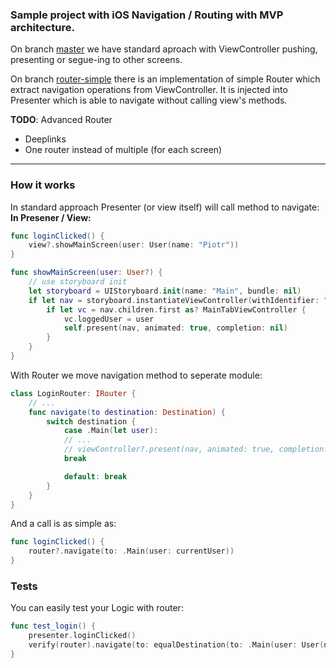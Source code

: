 ### Sample project with iOS Navigation / Routing with MVP architecture.

On branch [master](https://github.com/SparingSoftware/MVP-router "master") we have standard aproach with ViewController pushing, presenting or segue-ing to other screens.

On branch [router-simple](https://github.com/SparingSoftware/MVP-router/tree/simple-router "router-simple") there is an  implementation of simple Router which extract navigation operations from ViewController. It is injected into Presenter which is able to navigate without calling view's methods.

**TODO**: Advanced Router
- Deeplinks
- One router instead of multiple (for each screen)


---

### How it works

In standard approach Presenter (or view itself) will call method to navigate:
**In Presener / View:**
```swift
func loginClicked() {
	view?.showMainScreen(user: User(name: "Piotr"))
}
```
```swift
func showMainScreen(user: User?) {
	// use storyboard init
	let storyboard = UIStoryboard.init(name: "Main", bundle: nil)
	if let nav = storyboard.instantiateViewController(withIdentifier: "MainTabNav") as? UINavigationController {
		if let vc = nav.children.first as? MainTabViewController {
			vc.loggedUser = user
			self.present(nav, animated: true, completion: nil)
		}
	}
}
```

With Router we move navigation method to seperate module:
```swift
class LoginRouter: IRouter {
	// ...
	func navigate(to destination: Destination) {
		switch destination {
			case .Main(let user):
			// ...
			// viewController?.present(nav, animated: true, completion: nil)
			break

			default: break
		}
	}
}
```
And a call is as simple as:
```swift
func loginClicked() {
	router?.navigate(to: .Main(user: currentUser))
}
```

### Tests
You can easily test your Logic with router:
```swift
func test_login() {
	presenter.loginClicked()
	verify(router).navigate(to: equalDestination(to: .Main(user: User(name: "Piotr"))))
}
```


